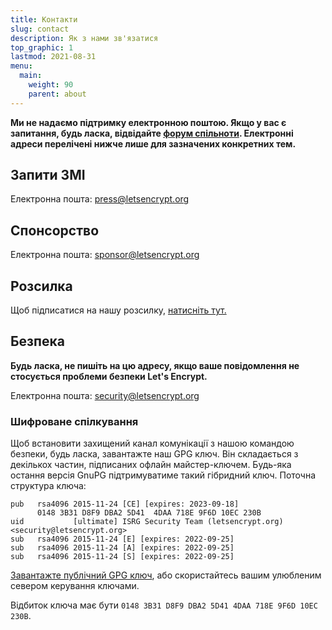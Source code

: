 ```yaml
---
title: Контакти
slug: contact
description: Як з нами зв'язатися
top_graphic: 1
lastmod: 2021-08-31
menu:
  main:
    weight: 90
    parent: about
---
```


**Ми не надаємо підтримку електронною поштою. Якщо у вас є запитання, будь ласка, відвідайте [форум спільноти](https://community.letsencrypt.org). Електронні адреси перелічені нижче лише для зазначених конкретних тем.**

## Запити ЗМІ

Електронна пошта: [press@letsencrypt.org](mailto:press@letsencrypt.org)

## Спонсорство

Електронна пошта: [sponsor@letsencrypt.org](mailto:sponsor@letsencrypt.org)

## Розсилка

Щоб підписатися на нашу розсилку, [натисніть тут.](https://mailchi.mp/letsencrypt.org/fjp6ha1gad)

## Безпека

**Будь ласка, не пишіть на цю адресу, якщо ваше повідомлення не стосується проблеми безпеки Let's Encrypt.**

Електронна пошта: [security@letsencrypt.org](mailto:security@letsencrypt.org)

### Шифроване спілкування

Щоб встановити захищений канал комунікації з нашою командою безпеки, будь ласка, завантажте наш GPG ключ. Він складається з декількох частин, підписаних офлайн майстер-ключем. Будь-яка остання версія GnuPG підтримуватиме такий гібридний ключ. Поточна структура ключа:

```
pub   rsa4096 2015-11-24 [CE] [expires: 2023-09-18]
      0148 3B31 D8F9 DBA2 5D41  4DAA 718E 9F6D 10EC 230B
uid           [ultimate] ISRG Security Team (letsencrypt.org) <security@letsencrypt.org>
sub   rsa4096 2015-11-24 [E] [expires: 2022-09-25]
sub   rsa4096 2015-11-24 [A] [expires: 2022-09-25]
sub   rsa4096 2015-11-24 [S] [expires: 2022-09-25]
```

[Завантажте публічний GPG ключ](/security_letsencrypt.org-publickey.asc), або скористайтесь вашим улюбленим севером керування ключами.

Відбиток ключа має бути `0148 3B31 D8F9 DBA2 5D41 4DAA 718E 9F6D 10EC 230B`.
